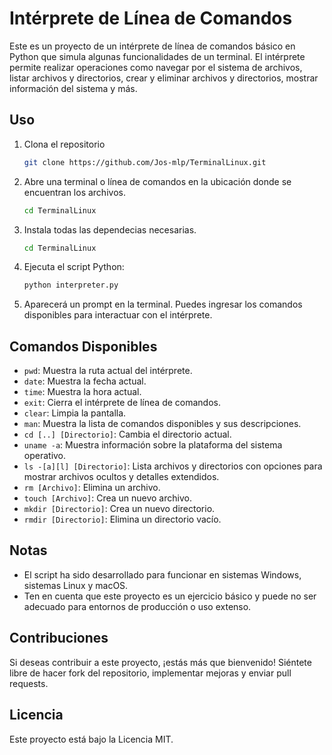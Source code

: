 # Intérprete de Línea de Comandos

Este es un proyecto de un intérprete de línea de comandos básico en Python que simula algunas funcionalidades de un terminal. El intérprete permite realizar operaciones como navegar por el sistema de archivos, listar archivos y directorios, crear y eliminar archivos y directorios, mostrar información del sistema y más.

## Uso

1. Clona el repositorio 
	```bash
    git clone https://github.com/Jos-mlp/TerminalLinux.git
2. Abre una terminal o línea de comandos en la ubicación donde se encuentran los archivos.
	```bash
    cd TerminalLinux
3. Instala todas las dependecias necesarias.
	```bash
    cd TerminalLinux
4. Ejecuta el script Python:

    ```bash
    python interpreter.py
    ```

5. Aparecerá un prompt en la terminal. Puedes ingresar los comandos disponibles para interactuar con el intérprete.

## Comandos Disponibles

- `pwd`: Muestra la ruta actual del intérprete.
- `date`: Muestra la fecha actual.
- `time`: Muestra la hora actual.
- `exit`: Cierra el intérprete de línea de comandos.
- `clear`: Limpia la pantalla.
- `man`: Muestra la lista de comandos disponibles y sus descripciones.
- `cd [..] [Directorio]`: Cambia el directorio actual.
- `uname -a`: Muestra información sobre la plataforma del sistema operativo.
- `ls -[a][l] [Directorio]`: Lista archivos y directorios con opciones para mostrar archivos ocultos y detalles extendidos.
- `rm [Archivo]`: Elimina un archivo.
- `touch [Archivo]`: Crea un nuevo archivo.
- `mkdir [Directorio]`: Crea un nuevo directorio.
- `rmdir [Directorio]`: Elimina un directorio vacío.

## Notas

- El script ha sido desarrollado para funcionar en sistemas Windows, sistemas Linux y macOS.
- Ten en cuenta que este proyecto es un ejercicio básico y puede no ser adecuado para entornos de producción o uso extenso.

## Contribuciones

Si deseas contribuir a este proyecto, ¡estás más que bienvenido! Siéntete libre de hacer fork del repositorio, implementar mejoras y enviar pull requests.

## Licencia

Este proyecto está bajo la Licencia MIT. 
